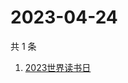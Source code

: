 # 2023-04-24

共 1 条

<!-- BEGIN -->
<!-- 最后更新时间 Mon Apr 24 2023 09:03:24 GMT+0800 (China Standard Time) -->

1. [2023世界读书日](https://www.zhihu.com/search?q=2023世界读书日)

<!-- END -->
